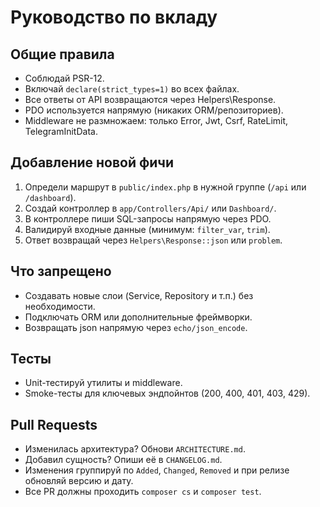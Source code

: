 # Руководство по вкладу

## Общие правила

- Соблюдай PSR-12.
- Включай `declare(strict_types=1)` во всех файлах.
- Все ответы от API возвращаются через Helpers\Response.
- PDO используется напрямую (никаких ORM/репозиториев).
- Middleware не размножаем: только Error, Jwt, Csrf, RateLimit, TelegramInitData.

## Добавление новой фичи

1. Определи маршрут в `public/index.php` в нужной группе (`/api` или `/dashboard`).
2. Создай контроллер в `app/Controllers/Api/` или `Dashboard/`.
3. В контроллере пиши SQL-запросы напрямую через PDO.
4. Валидируй входные данные (минимум: `filter_var`, `trim`).
5. Ответ возвращай через `Helpers\Response::json` или `problem`.

## Что запрещено

- Создавать новые слои (Service, Repository и т.п.) без необходимости.
- Подключать ORM или дополнительные фреймворки.
- Возвращать json напрямую через `echo/json_encode`.

## Тесты

- Unit-тестируй утилиты и middleware.
- Smoke-тесты для ключевых эндпойнтов (200, 400, 401, 403, 429).

## Pull Requests

- Изменилась архитектура? Обнови `ARCHITECTURE.md`.
- Добавил сущность? Опиши её в `CHANGELOG.md`.
- Изменения группируй по `Added`, `Changed`, `Removed` и при релизе обновляй версию и дату.
- Все PR должны проходить `composer cs` и `composer test`.

